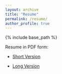 ```yaml
---
layout: archive
title: "Resume"
permalink: /resume/
author_profile: true
---
```


{% include base_path %}
<!--
{% for post in site.education reversed %}
  {% include archive-single.html %}
{% endfor %} -->

Resume in PDF form:

- [Short Version](http://kvothesfs.github.io/files/Jose_Azucena_CV_Industry_202308.pdf)

- [Long Version](http://kvothesfs.github.io/files/Jose_Azucena_CV_Industry_202308.pdf)